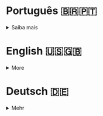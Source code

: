 # Português 🇧🇷🇵🇹

<details>
  <summary>
    Saiba mais
  </summary>
  
  # Store Manager
Projeto da [Trybe](https://www.betrybe.com/) - Bloco 23 - REST API para gestão de loja virtual feita com Node.js.

## 💻 Projeto

API RESTful para uma aplicação de gerenciamento de vendas utilizando a arquitetura MSC (model-service-controller).

<details>
  <summary><strong>🏆 Meu desempenho</strong></summary><br />

  <img src="project-infos/requisitos-store-manager.png"/>
  <img src="project-infos/testes-de-cobertura.png"/>
</details>


## 🚀 Tecnologias
> Este projeto foi desenvolvido com:

- Node JS
- Express
- MySQL
- Docker
- Docker Compose
- Insomnia

## 📌 Habilidades
> Habilidades desenvolvidas:

- Desenvolver uma API RESTful de um CRUD (Create, Read, Update e Delete);
- Desenvolver endpoints para ler e escrever em um banco de dados MySQL.


## 🐋 Executando o Docker Compose

```bash
docker-compose up -d
docker exec -it store_manager bash
```

## ⬇️ Instalando dependências

```bash
npm install
``` 

## 🧪 Executando Testes

```bash
npm run dev
npm run test:mocha
```
  
## Time de desenvolvimento
> Projeto individual:
  <img height="100px" width="100px" src="https://avatars.githubusercontent.com/u/67388710?v=4"/>

## 💬 Contatos

<div align="center" style="display: inline_block">
  <a href="https://rabeloguedes.github.io" target="_blank">
    <img height="28rem" src="https://img.shields.io/badge/my_portfolio-3fc337?style=for-the-badge" target="_blank">
  </a> 
  <a href="https://www.linkedin.com/in/al%C3%AA-emmanuel-rabelo-guedes/" target="_blank">
    <img height="28rem" src="https://img.shields.io/badge/LinkedIn-0077B5?style=for-the-badge&logo=linkedin&logoColor=white">
  </a> 
   <a href="mailto:rabeloguedes@proton.me">
     <img src="https://img.shields.io/badge/ProtonMail-8B89CC?style=for-the-badge&logo=protonmail&logoColor=white" target="_blank">
  </a>
</div>

</details>

# English 🇺🇸🇬🇧

<details>
  <summary>
    More
  </summary>
  
  # Store Manager
Project from [Trybe](https://www.betrybe.com/) - Block 23 - REST API for store management made with Node.js.

## 💻 Project

API RESTful for a ecommerce application using MSC (model-service-controller) architecture.

<details>
  <summary><strong>🏆 My accomplishment</strong></summary><br />

  <img src="project-infos/requisitos-store-manager.png"/>
  <img src="project-infos/testes-de-cobertura.png"/>
</details>


## 🚀 Technologies
> This project was developed with:

- Node JS
- Express
- MySQL
- Docker
- Docker Compose
- Insomnia

## 📌 Skills
> Practiced skills:

- Developing an API RESTful CRUD (Create, Read, Update and Delete);
- Developing endpoints to read and write in a MySQL database.

## 🐋 Executing the Docker Compose

```bash
docker-compose up -d
docker exec -it store_manager bash
```

 ## ⬇️ Install dependencies

```bash
npm install
``` 

## 🧪 Executing tests

```bash
npm run dev
npm run test:mocha
```

## Squad
> Single Person Project:
  <img height="100px" width="100px" src="https://avatars.githubusercontent.com/u/67388710?v=4"/>

## 💬 Contact

<div align="center" style="display: inline_block">
  <a href="https://rabeloguedes.github.io" target="_blank">
    <img height="28rem" src="https://img.shields.io/badge/my_portfolio-3fc337?style=for-the-badge" target="_blank">
  </a> 
  <a href="https://www.linkedin.com/in/al%C3%AA-emmanuel-rabelo-guedes/" target="_blank">
    <img height="28rem" src="https://img.shields.io/badge/LinkedIn-0077B5?style=for-the-badge&logo=linkedin&logoColor=white">
  </a> 
   <a href="mailto:rabeloguedes@proton.me">
     <img src="https://img.shields.io/badge/ProtonMail-8B89CC?style=for-the-badge&logo=protonmail&logoColor=white" target="_blank">
  </a>
</div>

</details>

# Deutsch 🇩🇪

<details>
  <summary>
    Mehr
  </summary>
  
  # Store Manager
Projekt von [Trybe](https://www.betrybe.com/) - Blocke 23 - REST API für die Verwaltung einer virtuellen Shop-Applikation mit Node.js.

## 💻 Projekt

API RESTful für eine eCommerce-Anwendung mit MSC (model-service-controller) Architektur.

<details>
  <summary><strong>🏆 Meine Leistung</strong></summary><br />

  <img src="project-infos/requisitos-store-manager.png"/>
  <img src="project-infos/testes-de-cobertura.png"/>
</details>

## 🚀 Technologies
> Dieses Projekt wurde mit den entsprechenden Technologies hergestellt:

- Node JS
- Express
- MySQL
- Docker
- Docker Compose
- Insomnia

## 📌 Fähigkeiten
> Ausgeübte Fähigkeiten:

- Entwickeln einer API RESTful CRUD (Create, Read, Update und Delete);
- Entwickeln von Endpunkten zum Lesen und Schreiben in einer MySQL-Datenbank.

## 🐋 Ausführen des Docker Composes

```bash
docker-compose up -d
docker exec -it store_manager bash
```

## ⬇️ Installieren dependencies

```bash
npm install
``` 

## 🧪 Ausführen Tests

```bash
npm run dev
npm run test:mocha
```

## Entwickungsteam
> Einer Person Projekt:
  <img height="100px" width="100px" src="https://avatars.githubusercontent.com/u/67388710?v=4"/>

## 💬 Kontakt

<div align="center" style="display: inline_block">
  <a href="https://rabeloguedes.github.io" target="_blank">
    <img height="28rem" src="https://img.shields.io/badge/my_portfolio-3fc337?style=for-the-badge" target="_blank">
  </a> 
  <a href="https://www.linkedin.com/in/al%C3%AA-emmanuel-rabelo-guedes/" target="_blank">
    <img height="28rem" src="https://img.shields.io/badge/LinkedIn-0077B5?style=for-the-badge&logo=linkedin&logoColor=white">
  </a> 
   <a href="mailto:rabeloguedes@proton.me">
     <img src="https://img.shields.io/badge/ProtonMail-8B89CC?style=for-the-badge&logo=protonmail&logoColor=white" target="_blank">
  </a>
</div>

</details>
